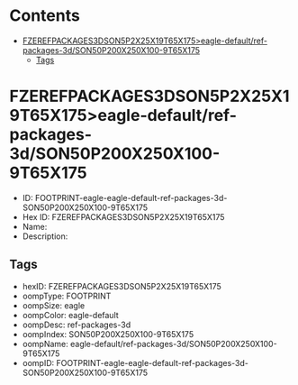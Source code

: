 



Contents
========

* [FZEREFPACKAGES3DSON5P2X25X19T65X175>eagle-default/ref-packages-3d/SON50P200X250X100-9T65X175](#fzerefpackages3dson5p2x25x19t65x175eagle-defaultref-packages-3dson50p200x250x100-9t65x175)
	* [Tags](#tags)

# FZEREFPACKAGES3DSON5P2X25X19T65X175>eagle-default/ref-packages-3d/SON50P200X250X100-9T65X175

- ID: FOOTPRINT-eagle-eagle-default-ref-packages-3d-SON50P200X250X100-9T65X175
- Hex ID: FZEREFPACKAGES3DSON5P2X25X19T65X175
- Name: 
- Description: 

## Tags

- hexID: FZEREFPACKAGES3DSON5P2X25X19T65X175
- oompType: FOOTPRINT
- oompSize: eagle
- oompColor: eagle-default
- oompDesc: ref-packages-3d
- oompIndex: SON50P200X250X100-9T65X175
- oompName: eagle-default/ref-packages-3d/SON50P200X250X100-9T65X175
- oompID: FOOTPRINT-eagle-eagle-default-ref-packages-3d-SON50P200X250X100-9T65X175
